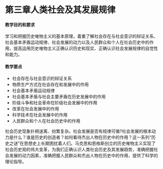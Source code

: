 # 第三章人类社会及其发展规律

#### 教学目的和要求

学习和把握历史唯物主义的基本原理，着重了解社会存在与社会意识的辩证关系、社会基本矛盾运动规律、社会发展的动力以及人民群众和个人在社会历史中的作用，提高运用历史唯物主义正确认识历史和现实、正确认识社会发展规律的自觉性和能力。

#### 教学要点

- 社会存在与社会意识的辩证关系
- 物质生产方式在社会存在和发展中的作用
- 社会基本矛盾运动规律
- 社会基本矛盾与社会主要矛盾在历史发展中的作用
- 阶级斗争和社会革命在阶级社会发展中的作用
- 改革在社会发展中的作用
- 科学技术在社会发展中的作用
- 人民群众和个人在社会历史中的作用


社会历史现象扑朔迷离、纷繁复杂。社会发展是否有规律可循?社会发展的根本动力是什么？谁是历史的创造者？如何看待杰出人物在历史中的作用？这一系列“历史之谜”在思想史上长期困扰着人们。马克思和恩格斯创立的历史唯物主义实现了社会历史观的伟大变革，为我们正确认识人类社会历史及其发展趋势，准确把握社会发展的动力因素，准确把握人民群众和杰出人物在历史中的作用，提供了科学的理论指导。


